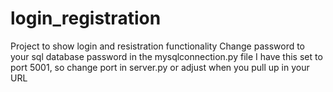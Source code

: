 # login_registration

Project to show login and resistration functionality
Change password to your sql database password in the mysqlconnection.py file
I have this set to port 5001, so change port in server.py or adjust when you pull up in your URL
